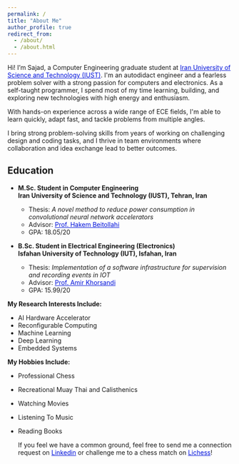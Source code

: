 ```yaml
---
permalink: /
title: "About Me"
author_profile: true
redirect_from: 
  - /about/
  - /about.html
---
```



Hi! I’m Sajad, a Computer Engineering graduate student at <a href="https://www.iust.ac.ir/" style="color: #0011DB; text-decoration: underline;"> Iran University of Science and Technology (IUST)</a>. I'm an autodidact engineer and a fearless problem solver with a strong passion for computers and electronics. As a self-taught programmer, I spend most of my time learning, building, and exploring new technologies with high energy and enthusiasm.

With hands-on experience across a wide range of ECE fields, I'm able to learn quickly, adapt fast, and tackle problems from multiple angles.

I bring strong problem-solving skills from years of working on challenging design and coding tasks, and I thrive in team environments where collaboration and idea exchange lead to better outcomes.


## Education
* **M.Sc. Student in Computer Engineering** <br>
**Iran University of Science and Technology (IUST), Tehran, Iran** <br>
  * Thesis: _A novel method to reduce power consumption in convolutional neural network accelerators_ <br>
  * Advisor: <a href="https://scholar.google.com/citations?hl=en&user=SMnMHbQAAAAJ&view_op=list_works&sortby=pubdate" style="color: #0011DB;"> Prof. Hakem Beitollahi</a> <br>
  * GPA: 18.05/20
 
* **B.Sc. Student in Electrical Engineering (Electronics)** <br>
**Isfahan University of Technology (IUT), Isfahan, Iran** <br>
  * Thesis: _Implementation of a software infrastructure for supervision and recording events in IOT_ <br>
  * Advisor: <a href="https://scholar.google.com/citations?user=34Wz0nAAAAAJ&hl=en" style="color: #0011DB;"> Prof. Amir Khorsandi</a> <br>
  * GPA: 15.99/20



**My Research Interests Include:**
- AI Hardware Accelerator
- Reconfigurable Computing
- Machine Learning
- Deep Learning
- Embedded Systems

  
**My Hobbies Include:**
- Professional Chess
- Recreational Muay Thai and Calisthenics
- Watching Movies
- Listening To Music
- Reading Books

  If you feel we have a common ground, feel free to send me a connection request on <a href="https://www.linkedin.com/in/sajad-eydivandi/" style="color: #0011DB; text-decoration: underline;">Linkedin</a> or challenge me to a chess match on <a href="https://lichess.org/@/Sandor_EDV_Clegane" style="color: #0011DB; text-decoration: underline;">Lichess</a>!
